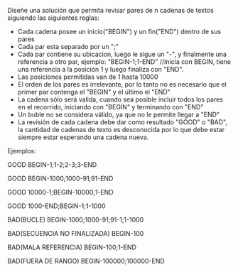 Diseñe una solución que permita revisar pares de n cadenas de textos siguiendo las siguientes reglas:

- Cada cadena posee un inicio("BEGIN") y un fin("END") dentro de sus pares
- Cada par esta separado por un ";"
- Cada par contiene su ubicacion, luego le sigue un "-", y finalmente una referencia a otro par, ejemplo:
"BEGIN-1;1-END" //Inicia con BEGIN, tiene una referencia a la posición 1 y luego finaliza con "END".
- Las posiciones permitidas van de 1 hasta 10000
- El orden de los pares es irrelevante, por lo tanto no es necesario que el primer par contenga el "BEGIN" y el último el "END"
- La cadena sólo será valida, cuando sea posible incluir todos los pares en el recorrido, iniciando con "BEGIN" y terminando con "END"
- Un buble no se considera válido, ya que no le permite llegar a "END"
- La revisión de cada cadena debe dar como resultado "GOOD" o "BAD", la cantidad de cadenas de texto es desconocida por lo que debe estar siempre estar esperando una cadena nueva.

Ejemplos:

GOOD
BEGIN-1;1-2;2-3;3-END

GOOD
BEGIN-1000;1000-91;91-END

GOOD
10000-1;BEGIN-10000;1-END

GOOD
1000-END;BEGIN-1;1-1000

BAD(BUCLE)
BEGIN-1000;1000-91;91-1;1-1000

BAD(SECUENCIA NO FINALIZADA)
BEGIN-100

BAD(MALA REFERENCIA)
BEGIN-100;1-END

BAD(FUERA DE RANGO)
BEGIN-100000;100000-END
